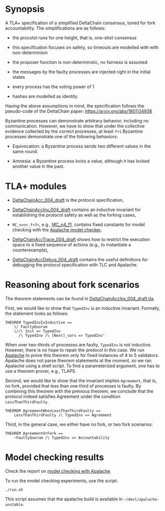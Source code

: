 
# Synopsis

 A TLA+ specification of a simplified DeltaChain consensus, tuned for
 fork accountability. The simplifications are as follows:

- the procotol runs for one height, that is, one-shot consensus

- this specification focuses on safety, so timeouts are modelled with
   with non-determinism

- the proposer function is non-determinstic, no fairness is assumed

- the messages by the faulty processes are injected right in the initial states

- every process has the voting power of 1

- hashes are modelled as identity

 Having the above assumptions in mind, the specification follows the pseudo-code
 of the DeltaChain paper: <https://arxiv.org/abs/1807.04938>

 Byzantine processes can demonstrate arbitrary behavior, including
 no communication. However, we have to show that under the collective evidence
 collected by the correct processes, at least `f+1` Byzantine processes demonstrate
 one of the following behaviors:

- Equivocation: a Byzantine process sends two different values
     in the same round.

- Amnesia: a Byzantine process locks a value, although it has locked
     another value in the past.

# TLA+ modules

- [DeltaChainAcc_004_draft](DeltaChainAcc_004_draft.tla) is the protocol
   specification,

- [DeltaChainAccInv_004_draft](DeltaChainAccInv_004_draft.tla) contains an
   inductive invariant for establishing the protocol safety as well as the
   forking cases,

- `MC_n<n>_f<f>`, e.g., [MC_n4_f1](MC_n4_f1.tla), contains fixed constants for
   model checking with the [Apalache model
   checker](https://github.com/informalsystems/apalache),

- [DeltaChainAccTrace_004_draft](DeltaChainAccTrace_004_draft.tla) shows how
   to restrict the execution space to a fixed sequence of actions (e.g., to
   instantiate a counterexample),

- [DeltaChainAccDebug_004_draft](DeltaChainAccDebug_004_draft.tla) contains
   the useful definitions for debugging the protocol specification with TLC and
   Apalache.

# Reasoning about fork scenarios

The theorem statements can be found in
[DeltaChainAccInv_004_draft.tla](DeltaChainAccInv_004_draft.tla).

First, we would like to show that `TypedInv` is an inductive invariant.
Formally, the statement looks as follows:

```tla
THEOREM TypedInvIsInductive ==
    \/ FaultyQuorum
    \//\ Init => TypedInv
      /\ TypedInv /\ [Next]_vars => TypedInv'
```

When over two-thirds of processes are faulty, `TypedInv` is not inductive.
However, there is no hope to repair the protocol in this case. We run
[Apalache](https://github.com/informalsystems/apalache) to prove this theorem
only for fixed instances of 4 to 5 validators.  Apalache does not parse theorem
statements at the moment, so we ran Apalache using a shell script. To find a
parameterized argument, one has to use a theorem prover, e.g., TLAPS.

Second, we would like to show that the invariant implies `Agreement`, that is,
no fork, provided that less than one third of processes is faulty. By combining
this theorem with the previous theorem, we conclude that the protocol indeed
satisfies Agreement under the condition `LessThanThirdFaulty`.

```tla
THEOREM AgreementWhenLessThanThirdFaulty ==
    LessThanThirdFaulty /\ TypedInv => Agreement
```

Third, in the general case, we either have no fork, or two fork scenarios:

```tla
THEOREM AgreementOrFork ==
    ~FaultyQuorum /\ TypedInv => Accountability
```

# Model checking results

Check the report on [model checking with Apalache](./results/001indinv-apalache-report.md).

To run the model checking experiments, use the script:

```console
./run.sh
```

This script assumes that the apalache build is available in
`~/devl/apalache-unstable`.
